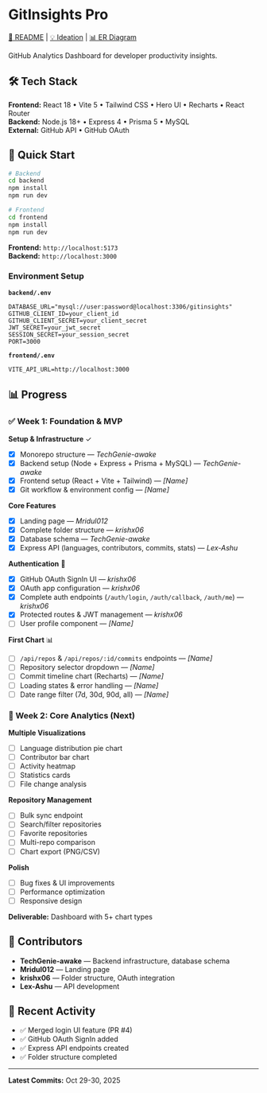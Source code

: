 # GitInsights Pro

[📖 README](README.md) | [💡 Ideation](./Idea.md) | [📊 ER Diagram](./ER_diagram.md)

GitHub Analytics Dashboard for developer productivity insights.

## 🛠️ Tech Stack

**Frontend:** React 18 • Vite 5 • Tailwind CSS • Hero UI • Recharts • React Router  
**Backend:** Node.js 18+ • Express 4 • Prisma 5 • MySQL  
**External:** GitHub API • GitHub OAuth

## 🚀 Quick Start

```bash
# Backend
cd backend
npm install
npm run dev

# Frontend
cd frontend
npm install
npm run dev
```

**Frontend:** `http://localhost:5173`  
**Backend:** `http://localhost:3000`

### Environment Setup

**`backend/.env`**

```env
DATABASE_URL="mysql://user:password@localhost:3306/gitinsights"
GITHUB_CLIENT_ID=your_client_id
GITHUB_CLIENT_SECRET=your_client_secret
JWT_SECRET=your_jwt_secret
SESSION_SECRET=your_session_secret
PORT=3000
```

**`frontend/.env`**

```env
VITE_API_URL=http://localhost:3000
```

## 📊 Progress

### ✅ Week 1: Foundation & MVP

**Setup & Infrastructure** ✓

- [x] Monorepo structure — _TechGenie-awake_
- [x] Backend setup (Node + Express + Prisma + MySQL) — _TechGenie-awake_
- [x] Frontend setup (React + Vite + Tailwind) — _[Name]_
- [x] Git workflow & environment config — _[Name]_

**Core Features**

- [x] Landing page — _Mridul012_
- [x] Complete folder structure — _krishx06_
- [x] Database schema — _TechGenie-awake_
- [x] Express API (languages, contributors, commits, stats) — _Lex-Ashu_

**Authentication** 🔄

- [x] GitHub OAuth SignIn UI — _krishx06_
- [x] OAuth app configuration — _krishx06_
- [x] Complete auth endpoints (`/auth/login`, `/auth/callback`, `/auth/me`) — _krishx06_
- [x] Protected routes & JWT management — _krishx06_
- [ ] User profile component — _[Name]_

**First Chart** 📊

- [ ] `/api/repos` & `/api/repos/:id/commits` endpoints — _[Name]_
- [ ] Repository selector dropdown — _[Name]_
- [ ] Commit timeline chart (Recharts) — _[Name]_
- [ ] Loading states & error handling — _[Name]_
- [ ] Date range filter (7d, 30d, 90d, all) — _[Name]_

### 🎯 Week 2: Core Analytics (Next)

**Multiple Visualizations**

- [ ] Language distribution pie chart
- [ ] Contributor bar chart
- [ ] Activity heatmap
- [ ] Statistics cards
- [ ] File change analysis

**Repository Management**

- [ ] Bulk sync endpoint
- [ ] Search/filter repositories
- [ ] Favorite repositories
- [ ] Multi-repo comparison
- [ ] Chart export (PNG/CSV)

**Polish**

- [ ] Bug fixes & UI improvements
- [ ] Performance optimization
- [ ] Responsive design

**Deliverable:** Dashboard with 5+ chart types

## 👥 Contributors

- **TechGenie-awake** — Backend infrastructure, database schema
- **Mridul012** — Landing page
- **krishx06** — Folder structure, OAuth integration
- **Lex-Ashu** — API development

## 📝 Recent Activity

- ✅ Merged login UI feature (PR #4)
- ✅ GitHub OAuth SignIn added
- ✅ Express API endpoints created
- ✅ Folder structure completed

---

**Latest Commits:** Oct 29-30, 2025
